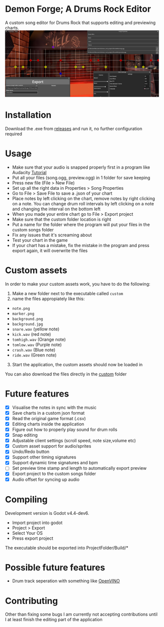 # Demon Forge; A Drums Rock Editor

A custom song editor for Drums Rock that supports editing and previewing charts.
![Preview Image](preview.png)

# Installation

Download the .exe from [releases](https://github.com/daredevil28/DemonForge/releases) and run it, no further configuration required

# Usage

- Make sure that your audio is snapped properly first in a program like Audacity [Tutorial](https://steamcommunity.com/sharedfiles/filedetails/?id=2989549859)
- Put all your files (song.ogg, preview.ogg) in 1 folder for save keeping
- Press new file (File > New File)
- Set up all the right data in Properties > Song Properties
- Go to File > Save File to save a .json of your chart
- Place notes by left clicking on the chart, remove notes by right clicking on a note. You can change drum roll intervals by left clicking on a note and changing the interval on the bottom left
- When you made your entire chart go to File > Export project
- Make sure that the custom folder location is right
- Put a name for the folder where the program will put your files in the custom songs folder
- Fix any issues that it's screaming about
- Test your chart in the game
- If your chart has a mistake, fix the mistake in the program and press export again, it will overwrite the files

# Custom assets

In order to make your custom assets work, you have to do the following:
1. Make a new folder next to the executable called `custom`
2. name the files appropiately like this:
- `note.png`
- `marker.png`
- `background.png`
- `background.jpg`
- `snare.wav` (yellow note)
- `kick.wav` (red note)
- `tomhigh.wav` (Orange note)
- `tomlow.wav` (Purple note)
- `crash.wav` (Blue note)
- `ride.wav` (Green note)
3. Start the application, the custom assets should now be loaded in

You can also download the files directly in the [custom](custom) folder

# Future features

- [x] Visualise the notes in sync with the music
- [x] Save charts in a custom json format
- [x] Read the original game format (.csv)
- [x] Editing charts inside the application
- [x] Figure out how to properly play sound for drum rolls
- [x] Snap editing
- [x] Adjustable client settings (scroll speed, note size,volume etc)
- [x] Custom asset support for audio/sprites
- [x] Undo/Redo button
- [x] Support other timing signatures
- [x] Support dynamic time signatures and bpm
- [ ] Set preview time stamp and length to automatically export preview
- [x] Export project to the custom songs folder
- [x] Audio offset for syncing up audio

# Compiling

Development version is Godot v4.4-dev6.

- Import project into godot
- Project > Export
- Select Your OS
- Press export project

The executable should be exported into ProjectFolder/Build/*

# Possible future features

* Drum track seperation with something like [OpenVINO](https://github.com/openvinotoolkit/openvino)

# Contributing

Other than fixing some bugs I am currently not accepting contributions until I at least finish the editing part of the application
